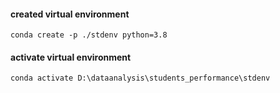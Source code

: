 #### created virtual environment
`conda create -p ./stdenv python=3.8`
#### activate virtual environment 
`conda activate D:\dataanalysis\students_performance\stdenv`
####
